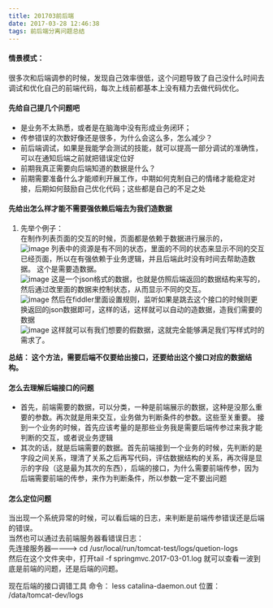 ```yaml
---
title: 201703前后端
date: 2017-03-28 12:46:38
tags: 前后端分离问题总结
---
```

#### 情景模式： 
很多次和后端调参的时候，发现自己效率很低，这个问题导致了自己没什么时间去调试和优化自己的前端代码，每次上线前都基本上没有精力去做代码优化。  

#### 先给自己提几个问题吧
- 是业务不太熟悉，或者是在脑海中没有形成业务闭环；
- 传参错误的次数好像还是很多，为什么会这么多，怎么减少？  
- 前后端调试，如果是我能学会测试的技能，就可以提高一部分调试的准确性，可以在通知后端之前就把错误定位好
- 前期我真正需要向后端知道的数据是什么？
- 前期需要准备什么才能顺利开展工作，中期如何克制自己的情绪才能稳定对接，后期如何鼓励自己优化代码；这些都是自己的不足之处  

<!--more-->

#### 先给出怎么样才能不需要强依赖后端去为我们造数据  
1. 先举个例子：    
在制作列表页面的交互的时候，页面都是依赖于数据进行展示的，   
![image](http://oi9n0t0p1.bkt.clouddn.com/list.png)
列表中的资源是有不同的状态，里面的不同的状态来显示不同的交互已经页面，所以在有强依赖于业务逻辑，并且后端此时没有时间去帮助造数据。 这个是需要造数据。   
![image](http://oi9n0t0p1.bkt.clouddn.com/list_data.png)
这是一个json格式的数据，也就是仿照后端返回的数据结构来写的，然后通过改里面的数据来控制状态，从而显示不同的交互。    
![image](http://oi9n0t0p1.bkt.clouddn.com/list_data_set.png)
然后在fiddler里面设置规则，监听如果是跳去这个接口的时候则更换返回的json数据即可，这样的话，这样就可以自动的造数据，造我们需要的数据   
![image](http://oi9n0t0p1.bkt.clouddn.com/list_finished.png)
这样就可以有我们想要的假数据，这就完全能够满足我们写样式时的需求了。  

**总结： 这个方法，需要后端不仅要给出接口，还要给出这个接口对应的数据结构。**   


#### 怎么去理解后端接口的问题
- 首先，前端需要的数据，可以分类，一种是前端展示的数据，这种是没那么重要的参数。再次就是用来交互，业务做为判断条件的参数。这些至关重要。  接到一个业务的时候，首先应该考量的是那些业务我是需要后端传参过来我才能判断的交互，或者说业务逻辑   
- 其次的话，就是后端需要的数据。首先前端接到一个业务的时候，先判断的是字段之间关系，理清了关系之后再写代码，评估数据结构的关系，再次得是显示的字段（这是最为其次的东西），后端的接口，为什么需要前端传参，因为后端需要前端的传参，来作为判断条件，所以参数一定不要出问题   


#### 怎么定位问题  
当出现一个系统异常的时候，可以看后端的日志，来判断是前端传参错误还是后端的错误。   
当然也可以通过去前端服务器看错误日志：  
先连接服务器————> cd /usr/local/run/tomcat-test/logs/quetion-logs   
然后在这个文件夹中，打开tail -f springmvc.2017-03-01.log 就可以查看一波到底是前端的问题，还是后端的问题。

现在后端的接口调错工具
命令： less catalina-daemon.out 
位置： /data/tomcat-dev/logs